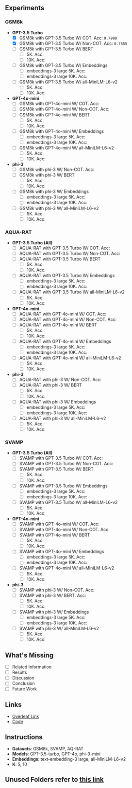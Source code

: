 ## Experiments

### GSM8k
- **GPT-3.5 Turbo**
  - [x] GSM8k with GPT-3.5 Turbo W/ COT. Acc: ```0.7908```
  - [x] GSM8k with GPT-3.5 Turbo W/ Non-COT. Acc: ```0.7655```
  - [ ] GSM8k with GPT-3.5 Turbo W/ BERT
    - [ ] 5K. Acc: ``` ```
    - [ ] 10K. Acc: ``` ```
  - [ ] GSM8k with GPT-3.5 Turbo W/ Embeddings
    - [ ] embeddings-3 large 5K. Acc: ``` ```
    - [ ] embeddings-3 large 10K. Acc: ``` ```
  - [ ] GSM8k with GPT-3.5 Turbo W/ all-MiniLM-L6-v2
    - [ ] 5K. Acc: ``` ```
    - [ ] 10K. Acc: ``` ```

- **GPT-4o-mini**
  - [ ] GSM8k with GPT-4o-mini W/ COT. Acc: ``` ```
  - [ ] GSM8k with GPT-4o-mini W/ Non-COT. Acc: ``` ```
  - [ ] GSM8k with GPT-4o-mini W/ BERT
    - [ ] 5K. Acc: ``` ```
    - [ ] 10K. Acc: ``` ```
  - [ ] GSM8k with GPT-4o-mini W/ Embeddings
    - [ ] embeddings-3 large 5K. Acc: ``` ```
    - [ ] embeddings-3 large 10K. Acc: ``` ```
  - [ ] GSM8k with GPT-4o-mini W/ all-MiniLM-L6-v2
    - [ ] 5K. Acc: ``` ```
    - [ ] 10K. Acc: ``` ```

- **phi-3**
  - [ ] GSM8k with phi-3 W/ Non-COT. Acc: ``` ```
  - [ ] GSM8k with phi-3 W/ BERT
    - [ ] 5K. Acc: ``` ```
    - [ ] 10K. Acc: ``` ```
  - [ ] GSM8k with phi-3 W/ Embeddings
    - [ ] embeddings-3 large 5K. Acc: ``` ```
    - [ ] embeddings-3 large 10K. Acc: ``` ```
  - [ ] GSM8k with phi-3 W/ all-MiniLM-L6-v2
    - [ ] 5K. Acc: ``` ```
    - [ ] 10K. Acc: ``` ```

### AQUA-RAT
- **GPT-3.5 Turbo (All)**
  - [ ] AQUA-RAT with GPT-3.5 Turbo W/ COT. Acc: ``` ```
  - [ ] AQUA-RAT with GPT-3.5 Turbo W/ Non-COT. Acc: ``` ```
  - [ ] AQUA-RAT with GPT-3.5 Turbo W/ BERT
    - [ ] 5K. Acc: ``` ```
    - [ ] 10K. Acc: ``` ```
  - [ ] AQUA-RAT with GPT-3.5 Turbo W/ Embeddings
    - [ ] embeddings-3 large 5K. Acc: ``` ```
    - [ ] embeddings-3 large 10K. Acc: ``` ```
  - [ ] AQUA-RAT with GPT-3.5 Turbo W/ all-MiniLM-L6-v2
    - [ ] 5K. Acc: ``` ```
    - [ ] 10K. Acc: ``` ```

- **GPT-4o-mini**
  - [ ] AQUA-RAT with GPT-4o-mini W/ COT. Acc: ``` ```
  - [ ] AQUA-RAT with GPT-4o-mini W/ Non-COT. Acc: ``` ```
  - [ ] AQUA-RAT with GPT-4o-mini W/ BERT
    - [ ] 5K. Acc: ``` ```
    - [ ] 10K. Acc: ``` ```
  - [ ] AQUA-RAT with GPT-4o-mini W/ Embeddings
    - [ ] embeddings-3 large 5K. Acc: ``` ```
    - [ ] embeddings-3 large 10K. Acc: ``` ```
  - [ ] AQUA-RAT with GPT-4o-mini W/ all-MiniLM-L6-v2
    - [ ] 5K. Acc: ``` ```
    - [ ] 10K. Acc: ``` ```

- **phi-3**
  - [ ] AQUA-RAT with phi-3 W/ Non-COT. Acc: ``` ```
  - [ ] AQUA-RAT with phi-3 W/ BERT
    - [ ] 5K. Acc: ``` ```
    - [ ] 10K. Acc: ``` ```
  - [ ] AQUA-RAT with phi-3 W/ Embeddings
    - [ ] embeddings-3 large 5K. Acc: ``` ```
    - [ ] embeddings-3 large 10K. Acc: ``` ```
  - [ ] AQUA-RAT with phi-3 W/ all-MiniLM-L6-v2
    - [ ] 5K. Acc: ``` ```
    - [ ] 10K. Acc: ``` ```

### SVAMP
- **GPT-3.5 Turbo (All)**
  - [ ] SVAMP with GPT-3.5 Turbo W/ COT. Acc: ``` ```
  - [ ] SVAMP with GPT-3.5 Turbo W/ Non-COT. Acc: ``` ```
  - [ ] SVAMP with GPT-3.5 Turbo W/ BERT
    - [ ] 5K. Acc: ``` ```
    - [ ] 10K. Acc: ``` ```
  - [ ] SVAMP with GPT-3.5 Turbo W/ Embeddings
    - [ ] embeddings-3 large 5K. Acc: ``` ```
    - [ ] embeddings-3 large 10K. Acc: ``` ```
  - [ ] SVAMP with GPT-3.5 Turbo W/ all-MiniLM-L6-v2
    - [ ] 5K. Acc: ``` ```
    - [ ] 10K. Acc: ``` ```

- **GPT-4o-mini**
  - [ ] SVAMP with GPT-4o-mini W/ COT. Acc: ``` ```
  - [ ] SVAMP with GPT-4o-mini W/ Non-COT. Acc: ``` ```
  - [ ] SVAMP with GPT-4o-mini W/ BERT
    - [ ] 5K. Acc: ``` ```
    - [ ] 10K. Acc: ``` ```
  - [ ] SVAMP with GPT-4o-mini W/ Embeddings
    - [ ] embeddings-3 large 5K. Acc: ``` ```
    - [ ] embeddings-3 large 10K. Acc: ``` ```
  - [ ] SVAMP with GPT-4o-mini W/ all-MiniLM-L6-v2
    - [ ] 5K. Acc: ``` ```
    - [ ] 10K. Acc: ``` ```

- **phi-3**
  - [ ] SVAMP with phi-3 W/ Non-COT. Acc: ``` ```
  - [ ] SVAMP with phi-3 W/ BERT. Acc: ``` ```
    - [ ] 5K. Acc: ``` ```
    - [ ] 10K. Acc: ``` ```
  - [ ] SVAMP with phi-3 W/ Embeddings
    - [ ] embeddings-3 large 5K. Acc: ``` ```
    - [ ] embeddings-3 large 10K. Acc: ``` ```
  - [ ] SVAMP with phi-3 W/ all-MiniLM-L6-v2
    - [ ] 5K. Acc: ``` ```
    - [ ] 10K. Acc: ``` ```

## What's Missing
- [ ] Related Information
- [ ] Results
- [ ] Discussion
- [ ] Conclusion
- [ ] Future Work

## Links
- [Overleaf Link](https://www.overleaf.com/project/6556c5d2c63beffb0d5ca1d8)  <!-- Replace with actual link -->
- [Code]([LatestCode-gsm8k.ipynb](https://colab.research.google.com/drive/1T1aH1maYGtT9ewOMmI50qxdpSv4ADFn-?usp=sharing))


## Instructions
- **Datasets**: GSM8k, SVAMP, AQ-RAT
- **Models**: GPT-3.5-turbo, GPT-4o, phi-3-mini
- **Embeddings**: text-embedding-3 large, all-MiniLM-L6-v2
- **K**: 5, 10

## Unused Folders refer to [this link](https://docs.google.com/document/d/1FmGi_OMaKwEh1aoDscGmYDxdoNNEXYw74-kwaMHUnqI/edit)
